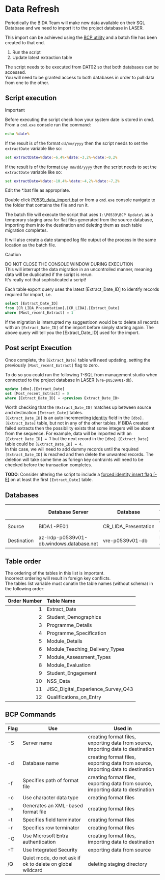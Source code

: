 # Data Refresh

Periodically the BIDA Team will make new data available on their SQL Database and we need to import it to the project database in LASER.  

This import can be achieved using the [BCP utility](https://learn.microsoft.com/en-us/sql/tools/bcp-utility?view=sql-server-ver17&tabs=windows) and a batch file has been created to that end.  

1. Run the script
2. Update latest extraction table

The script needs to be executed from DAT02 so that both databases can be accessed.  
You will need to be granted access to both databases in order to pull data from one to the other.  

## Script execution  

> [!IMPORTANT]  
> Before executing the script check how your system date is stored in cmd.  
> From a `cmd.exe` console run the command:  
> ```bat
> echo %date%
> ```
> If the result is of the format `dd/mm/yyyy` then the script needs to set the `extractDate` variable like so:
> ```bat
> set extractDate=%date:~6,4%-%date:~3,2%-%date:~0,2%
> ```
> If the result is of the format `Day mm/dd/yyyy` then the script needs to set the `extractDate` variable like so:
> ```bat
> set extractDate=%date:~10,4%-%date:~4,2%-%date:~7,2%
> ```
> Edit the *.bat file as appropriate.  

Double click [P0539_data_import.bat](P0539_data_import.bat) or from a `cmd.exe` console navigate to the folder that contains the file and run it.  

The batch file will execute the script that uses `I:\P0539\BCP Update\` as a temporary staging area for flat files generated from the source database, importing them into the destination and deleting them as each table migration completes.  

It will also create a date stamped log file output of the process in the same location as the batch file.  

> [!CAUTION]  
> DO NOT CLOSE THE CONSOLE WINDOW DURING EXECUTION  
> This will interrupt the data migration in an uncontrolled manner, meaning data will be duplicated if the script is rerun.  
> It's really not that sophisticated a script!  

Each table export query uses the latest [Extract_Date_ID] to identify records required for import, i.e.  
```sql
select [Extract_Date_ID]  
from [CR_LIDA_Presentation].[CR_LIDA].[Extract_Date]  
where [Most_recent_Extract] = 1  
```

If the migration is interrupted my suggestioon would be to delete all records with an `[Extract_Date_ID]` of the import before simply starting again. The above query will tell you the [Extract_Date_ID] used for the import.  

## Post script Execution  

Once complete, the `[Extract_Date]` table will need updating, setting the previously `[Most_recent_Extract]` flag to zero.  

To do so you could run the following T-SQL from management studio when connected to the project database in LASER (`vre-p0539v01-db`). 

```sql 
update [dbo].[Extract_Date]
set [Most_recent_Extract] = 0
where [Extract_Date_ID] = <previous Extract_Date_ID>
```

Worth checking that the `[Extract_Date_ID]` matches up between source and destination `[Extract_Date]` tables.  
`[Extract_Date_ID]` is an auto incrementing [identity](https://learn.microsoft.com/en-us/sql/t-sql/statements/create-table-transact-sql-identity-property) field in the `[dbo].[Extract_Date]` table, but not in any of the other tables. If BIDA created failed extracts then the possibility exists that some integers will be absent from the sequence. For example, data will be imported with an `[Extract_Date_ID] = 7` but the next record in the `[dbo].[Extract_Date]` table could be `[Extract_Date_ID] = 4`.  
In this case, we will need to add dummy records until the required `[Extract_Date_ID]` is reached and then delete the unwanted records. The deletion will take some time as foriegn key contraints will need to be checked before the transaction completes.  

**TODO**: Consider altering the script to include a [forced identity insert flag [-E]](https://learn.microsoft.com/en-us/sql/tools/bcp-utility?view=sql-server-ver17&tabs=windows#-e) on at least the first `[Extract_Date]` table.  

## Databases
||Database Server|Database|Authentication type|Table Schema|
|---|---|---|---|---|
|Source|BIDA1-PE01|CR_LIDA_Presentation|Windows Authentication|CR_LIDA|
|Destination|az-lrdp-p0539v01-db.windows.database.net|vre-p0539v01-db|Microsoft Entra authentication|dbo|

## Table order

The ordering of the tables in this list is important.  
Incorrect ordering will result in foreign key conflicts.  
The tables list variable must conatin the table names (without schema) in the following order:  

|Order Number|Table Name|
|--:|:--|
|1|Extract_Date|
|2|Student_Demographics|
|3|Programme_Details|
|4|Programme_Specification|
|5|Module_Details|
|6|Module_Teaching_Delivery_Types|
|7|Module_Assessment_Types|
|8|Module_Evaluation|
|9|Student_Engagement|
|10|NSS_Data|
|11|JISC_Digital_Experience_Survey_Q43|
|12|Qualifications_on_Entry|

## BCP Commands

|Flag|Use|Used in|
|---|---|---|
|-S|Server name|creating format files, exporting data from source, importing data to destination|
|-d|Database name|creating format files, exporting data from source, importing data to destination|
|-f|Specifies path of format file|creating format files, exporting data from source, importing data to destination|
|-c|Use character data type|creating format files|
|-x|Generates an XML-based format file|creating format files|
|-t|Specifies field terminator|creating format files|
|-r|Specifies row terminator|creating format files|
|-G|Use Microsoft Entra authentication|creating format files, importing data to destination|
|-T|Use Integrated Security|exporting data from source|
|/Q|Quiet mode, do not ask if ok to delete on global wildcard|deleting staging directory|

